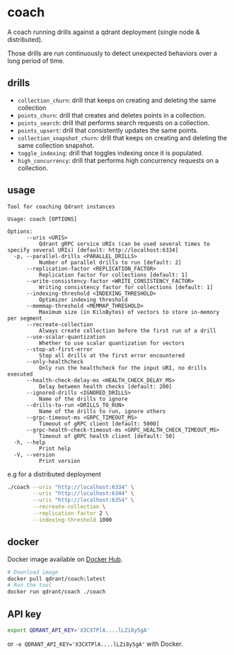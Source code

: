 # coach

A coach running drills against a qdrant deployment (single node & distributed).

Those drills are run continuously to detect unexpected behaviors over a long period of time.

## drills

- `collection_churn`: drill that keeps on creating and deleting the same collection
- `points_churn`: drill that creates and deletes points in a collection.
- `points_search`: drill that performs search requests on a collection.
- `points_upsert`: drill that consistently updates the same points.
- `collection_snapshot_churn`: drill that keeps on creating and deleting the same collection snapshot.
- `toggle_indexing`: drill that toggles indexing once it is populated.
- `high_concurrency`: drill that performs high concurrency requests on a collection.

## usage

```text
Tool for coaching Qdrant instances

Usage: coach [OPTIONS]

Options:
      --uris <URIS>
          Qdrant gRPC service URIs (can be used several times to specify several URIs) [default: http://localhost:6334]
  -p, --parallel-drills <PARALLEL_DRILLS>
          Number of parallel drills to run [default: 2]
      --replication-factor <REPLICATION_FACTOR>
          Replication factor for collections [default: 1]
      --write-consistency-factor <WRITE_CONSISTENCY_FACTOR>
          Writing consistency factor for collections [default: 1]
      --indexing-threshold <INDEXING_THRESHOLD>
          Optimizer indexing threshold
      --memmap-threshold <MEMMAP_THRESHOLD>
          Maximum size (in KiloBytes) of vectors to store in-memory per segment
      --recreate-collection
          Always create collection before the first run of a drill
      --use-scalar-quantization
          Whether to use scalar quantization for vectors
      --stop-at-first-error
          Stop all drills at the first error encountered
      --only-healthcheck
          Only run the healthcheck for the input URI, no drills executed
      --health-check-delay-ms <HEALTH_CHECK_DELAY_MS>
          Delay between health checks [default: 200]
      --ignored-drills <IGNORED_DRILLS>
          Name of the drills to ignore
      --drills-to-run <DRILLS_TO_RUN>
          Name of the drills to run, ignore others
      --grpc-timeout-ms <GRPC_TIMEOUT_MS>
          Timeout of gRPC client [default: 5000]
      --grpc-health-check-timeout-ms <GRPC_HEALTH_CHECK_TIMEOUT_MS>
          Timeout of gRPC health client [default: 50]
  -h, --help
          Print help
  -V, --version
          Print version
```

e.g for a distributed deployment

```bash
./coach --uris "http://localhost:6334" \
        --uris "http://localhost:6344" \
        --uris "http://localhost:6354" \
        --recreate-collection \
        --replication-factor 2 \
        --indexing-threshold 1000
```

## docker

Docker image available on [Docker Hub](https://hub.docker.com/r/qdrant/coach).

```bash
# Download image
docker pull qdrant/coach:latest
# Run the tool
docker run qdrant/coach ./coach
```

## API key

```bash
export QDRANT_API_KEY='X3CXTPlA....lLZi8y5gA'
```

or `-e QDRANT_API_KEY='X3CXTPlA....lLZi8y5gA'` with Docker.